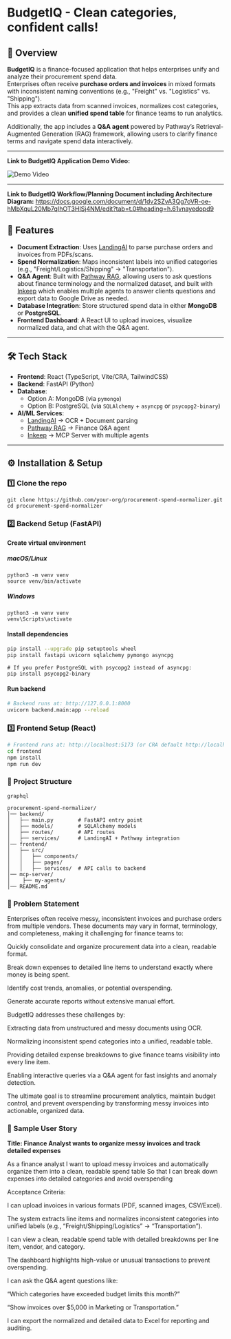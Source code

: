 # BudgetIQ - Clean categories, confident calls!

## 📌 Overview
**BudgetIQ** is a finance-focused application that helps enterprises unify and analyze their procurement spend data.  
Enterprises often receive **purchase orders and invoices** in mixed formats with inconsistent naming conventions (e.g., "Freight" vs. "Logistics" vs. "Shipping").  
This app extracts data from scanned invoices, normalizes cost categories, and provides a clean **unified spend table** for finance teams to run analytics.  

Additionally, the app includes a **Q&A agent** powered by Pathway’s Retrieval-Augmented Generation (RAG) framework, allowing users to clarify finance terms and navigate spend data interactively.

---
**Link to BudgetIQ Application Demo Video:** 

![Demo Video](https://github.com/user-attachments/assets/ddfe55b4-a81d-425d-a5c3-8c8bc5549c60)


---

**Link to BudgetIQ Workflow/Planning Document including Architecture Diagram:** https://docs.google.com/document/d/1dv2SZvA3Qg7oVR-oe-hMbXquL20Mb7qIhOT3HISj4NM/edit?tab=t.0#heading=h.61vnayedopd9

## 🚀 Features
- **Document Extraction**: Uses [LandingAI](https://landing.ai/) to parse purchase orders and invoices from PDFs/scans.  
- **Spend Normalization**: Maps inconsistent labels into unified categories (e.g., "Freight/Logistics/Shipping" → "Transportation").  
- **Q&A Agent**: Built with [Pathway RAG](https://pathway.com/), allowing users to ask questions about finance terminology and the normalized dataset, and built with [Inkeep](https://inkeep.com/) which enables multiple agents to answer clients questions and export data to Google Drive as needed.
- **Database Integration**: Store structured spend data in either **MongoDB** or **PostgreSQL**.  
- **Frontend Dashboard**: A React UI to upload invoices, visualize normalized data, and chat with the Q&A agent.  

---

## 🛠 Tech Stack
- **Frontend**: React (TypeScript, Vite/CRA, TailwindCSS)  
- **Backend**: FastAPI (Python)  
- **Database**:  
  - Option A: MongoDB (via `pymongo`)  
  - Option B: PostgreSQL (via `SQLAlchemy` + `asyncpg` or `psycopg2-binary`)  
- **AI/ML Services**:  
  - [LandingAI](https://landing.ai/) → OCR + Document parsing  
  - [Pathway RAG](https://pathway.com/) → Finance Q&A agent
  - [Inkeep](https://inkeep.com/) → MCP Server with multiple agents

---

## ⚙️ Installation & Setup

### 1️⃣ Clone the repo
```
git clone https://github.com/your-org/procurement-spend-normalizer.git
cd procurement-spend-normalizer
```
### 2️⃣ Backend Setup (FastAPI)
#### Create virtual environment
##### macOS/Linux 
```
python3 -m venv venv
source venv/bin/activate   
```
##### Windows
```
python3 -m venv venv
venv\Scripts\activate      
```
#### Install dependencies
```bash
pip install --upgrade pip setuptools wheel
pip install fastapi uvicorn sqlalchemy pymongo asyncpg
```
```
# If you prefer PostgreSQL with psycopg2 instead of asyncpg:
pip install psycopg2-binary
```

#### Run backend
```bash
# Backend runs at: http://127.0.0.1:8000
uvicorn backend.main:app --reload
```

### 3️⃣ Frontend Setup (React)
```bash
# Frontend runs at: http://localhost:5173 (or CRA default http://localhost:3000).
cd frontend
npm install
npm run dev
```

### 📂 Project Structure
```
graphql

procurement-spend-normalizer/
│── backend/
│   ├── main.py        # FastAPI entry point
│   ├── models/        # SQLAlchemy models
│   ├── routes/        # API routes
│   ├── services/      # LandingAI + Pathway integration
│── frontend/
│   ├── src/
│   │   ├── components/
│   │   ├── pages/
│   │   ├── services/  # API calls to backend
│── mcp-server/
│    ├── my-agents/
│── README.md
```

### 📝 Problem Statement

Enterprises often receive messy, inconsistent invoices and purchase orders from multiple vendors. These documents may vary in format, terminology, and completeness, making it challenging for finance teams to:

Quickly consolidate and organize procurement data into a clean, readable format.

Break down expenses to detailed line items to understand exactly where money is being spent.

Identify cost trends, anomalies, or potential overspending.

Generate accurate reports without extensive manual effort.

BudgetIQ addresses these challenges by:

Extracting data from unstructured and messy documents using OCR.

Normalizing inconsistent spend categories into a unified, readable table.

Providing detailed expense breakdowns to give finance teams visibility into every line item.

Enabling interactive queries via a Q&A agent for fast insights and anomaly detection.

The ultimate goal is to streamline procurement analytics, maintain budget control, and prevent overspending by transforming messy invoices into actionable, organized data.

### 👤 Sample User Story

**Title: Finance Analyst wants to organize messy invoices and track detailed expenses** 

As a finance analyst
I want to upload messy invoices and automatically organize them into a clean, readable spend table
So that I can break down expenses into detailed categories and avoid overspending

Acceptance Criteria:

I can upload invoices in various formats (PDF, scanned images, CSV/Excel).

The system extracts line items and normalizes inconsistent categories into unified labels (e.g., “Freight/Shipping/Logistics” → “Transportation”).

I can view a clean, readable spend table with detailed breakdowns per line item, vendor, and category.

The dashboard highlights high-value or unusual transactions to prevent overspending.

I can ask the Q&A agent questions like:

“Which categories have exceeded budget limits this month?”

“Show invoices over $5,000 in Marketing or Transportation.”

I can export the normalized and detailed data to Excel for reporting and auditing.
